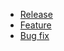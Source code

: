 <!-- Click the `Preview` tab and select a PR template: -->

- [Release](?expand=1&template=release-pull-request.md&title=Release%3A+v0.xx.0)
- [Feature](?expand=1&template=feature-pull-request.md&title=Feat%3A+describe+enhancement+or+feature+(Issue+%23XX))
- [Bug fix](?expand=1&template=bug-pull-request.md&title=Fix%3A+describe+issue+fixed+(Issue+%23XX))
